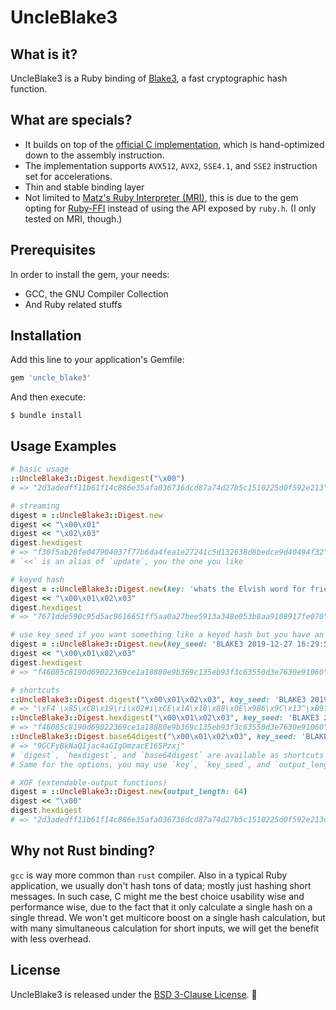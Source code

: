 # UncleBlake3

## What is it?

UncleBlake3 is a Ruby binding of [Blake3](https://github.com/BLAKE3-team/BLAKE3), a fast cryptographic hash function.

## What are specials?

- It builds on top of the [official C implementation](https://github.com/BLAKE3-team/BLAKE3/tree/master/c),
  which is hand-optimized down to the assembly instruction.
- The implementation supports `AVX512`, `AVX2`, `SSE4.1`, and `SSE2` instruction set for accelerations.
- Thin and stable binding layer
- Not limited to [Matz's Ruby Interpreter (MRI)](https://en.wikipedia.org/wiki/Ruby_MRI), this is due to the gem opting
  for [Ruby-FFI](https://github.com/ffi/ffi) instead of using the API exposed by `ruby.h`.
  (I only tested on MRI, though.)

## Prerequisites

In order to install the gem, your needs:

- GCC, the GNU Compiler Collection
- And Ruby related stuffs

## Installation

Add this line to your application's Gemfile:

```ruby
gem 'uncle_blake3'
```

And then execute:

    $ bundle install

## Usage Examples

~~~Ruby
# basic usage
::UncleBlake3::Digest.hexdigest("\x00")
# => "2d3adedff11b61f14c886e35afa036736dcd87a74d27b5c1510225d0f592e213"

# streaming
digest = ::UncleBlake3::Digest.new
digest << "\x00\x01"
digest << "\x02\x03"
digest.hexdigest
# => "f30f5ab28fe047904037f77b6da4fea1e27241c5d132638d8bedce9d40494f32"
# `<<` is an alias of `update`, you the one you like

# keyed hash
digest = ::UncleBlake3::Digest.new(key: 'whats the Elvish word for friend') # the key must be a 32-byte key or UncleBlake will get mad
digest << "\x00\x01\x02\x03"
digest.hexdigest
# => "7671dde590c95d5ac9616651ff5aa0a27bee5913a348e053b8aa9108917fe070"

# use key_seed if you want something like a keyed hash but you have an arbitrary length String to be used as a key
digest = ::UncleBlake3::Digest.new(key_seed: 'BLAKE3 2019-12-27 16:29:52 test vectors context') # key_seed is the context string in the derive_key mode of Blake3
digest << "\x00\x01\x02\x03"
digest.hexdigest
# => "f46085c8190d69022369ce1a18880e9b369c135eb93f3c63550d3e7630e91060"

# shortcuts
::UncleBlake3::Digest.digest("\x00\x01\x02\x03", key_seed: 'BLAKE3 2019-12-27 16:29:52 test vectors context')
# => "\xF4`\x85\xC8\x19\ri\x02#i\xCE\x1A\x18\x88\x0E\x9B6\x9C\x13^\xB9?<cU\r>v0\xE9\x10`"
::UncleBlake3::Digest.hexdigest("\x00\x01\x02\x03", key_seed: 'BLAKE3 2019-12-27 16:29:52 test vectors context')
# => "f46085c8190d69022369ce1a18880e9b369c135eb93f3c63550d3e7630e91060"
::UncleBlake3::Digest.base64digest("\x00\x01\x02\x03", key_seed: 'BLAKE3 2019-12-27 16:29:52 test vectors context', output_length: 24)
# => "9GCFyBkNaQIjac4aGIgOmzacE165Pzxj"
# `digest`, `hexdigest`, and `base64digest` are available as shortcuts and also on `Digest` instances.
# Same for the options, you may use `key`, `key_seed`, and `output_length` on instance methods and shortcuts

# XOF (extendable-output functions)
digest = ::UncleBlake3::Digest.new(output_length: 64)
digest << "\x00"
digest.hexdigest
# => "2d3adedff11b61f14c886e35afa036736dcd87a74d27b5c1510225d0f592e213c3a6cb8bf623e20cdb535f8d1a5ffb86342d9c0b64aca3bce1d31f60adfa137b"
~~~

## Why not Rust binding?

`gcc` is way more common than `rust` compiler.
Also in a typical Ruby application, we usually don't hash tons of data; mostly just hashing short messages.
In such case, C might me the best choice usability wise and performance wise, due to the fact that it only calculate a single hash on a single thread.
We won't get multicore boost on a single hash calculation, but with many simultaneous calculation for short inputs, we will get the benefit with less overhead.

## License

UncleBlake3 is released under the [BSD 3-Clause License](LICENSE.md). :tada:
